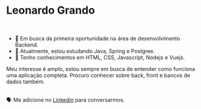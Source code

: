 <h1> Leonardo Grando </h1>

<br>

- 🔭 Em busca da primeira oportunidade na área de desenvolvimento Backend.
- 🌱 Atualmente, estou estudando Java, Spring e Postgree. 
- 🌱 Tenho conhecimentos em HTML, CSS, Javascript, Nodejs e Vuejs.
 
Meu interesse é amplo, estou sempre em busca de entender como funciona uma aplicação completa. Procuro conhecer sobre back, front e bancos de dados também.

 

<br>
🗣 Me adicione no <a href="https://www.linkedin.com/in/leonardo-mânica-grando-9a62a9b1/">Linkedin</a> para conversarmos.
